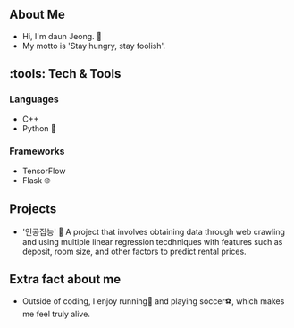 ## About Me
* Hi, I'm daun Jeong. :wave:
* My motto is 'Stay hungry, stay foolish'.

## :tools: Tech & Tools
### Languages
* C++
* Python :snake:

### Frameworks 
* TensorFlow
* Flask :globe_with_meridians:

## Projects
* '인공집능' :house_with_garden: A project that involves obtaining data through web crawling and using multiple linear regression tecdhniques with features such as deposit, room size, and other factors to predict rental prices.

## Extra fact about me
* Outside of coding, I enjoy running:runner: and playing soccer:soccer:, which makes me feel truly alive.  